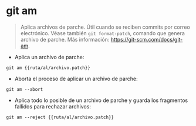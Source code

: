 # git am

> Aplica archivos de parche. Útil cuando se reciben commits por correo electrónico.
> Véase también `git format-patch`, comando que genera archivo de parche.
> Más información: <https://git-scm.com/docs/git-am>.

- Aplica un archivo de parche:

`git am {{ruta/al/archivo.patch}}`

- Aborta el proceso de aplicar un archivo de parche:

`git am --abort`

- Aplica todo lo posible de un archivo de parche y guarda los fragmentos fallidos para rechazar archivos:

`git am --reject {{ruta/al/archivo.patch}}`
